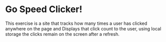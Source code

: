 Go Speed Clicker!
====================

This exercise is a site that tracks how many times a user has clicked anywhere on the page and Displays that click count to the user, using local storage the clicks remain on the screen after a refresh.